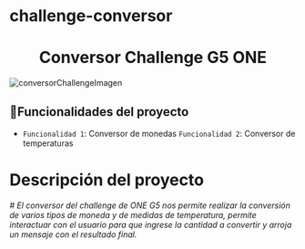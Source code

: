 # challenge-conversor
<h1 align="center"> Conversor Challenge G5 ONE </h1>

![conversorChallengeImagen](https://github.com/AdminVishinx/challenge-conversor/assets/111393705/9748b8b7-8633-44c2-88ed-bfa31d661953)

## :hammer:Funcionalidades del proyecto

- `Funcionalidad 1`: Conversor de monedas `Funcionalidad 2`: Conversor de temperaturas

# Descripción del proyecto

<em> # El conversor del challenge de ONE G5 nos permite realizar la conversión de varios tipos de moneda y de medidas de temperatura, permite interactuar con el usuario para que ingrese la cantidad a convertir y arroja un mensaje con el resultado final. </em>
